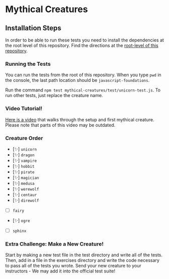 # Mythical Creatures

## Installation Steps

In order to be able to run these tests you need to install the dependencies at the root level of this repository. Find the directions at the [root-level of this repository](https://github.com/turingschool-examples/javascript-foundations).

### Running the Tests

You can run the tests from the root of this repository. When you type `pwd` in the console, the last path location should be `javascript-foundations`.

Run the command `npm test mythical-creatures/test/unicorn-test.js`. To run other tests, just replace the creature name.

### Video Tutorial!

[Here is a video](https://youtu.be/wfrwMYn2BCg) that walks through the setup and first mythical creature. Please note that parts of this video may be outdated.

### Creature Order

- [✨] `unicorn`
- [✨] `dragon`
- [✨] `vampire`
- [✨] `hobbit`
- [✨] `pirate`
- [✨] `magician`
- [✨] `medusa`
- [✨] `werewolf`
- [✨] `centaur`
- [✨] `direwolf`
- [ ] `fairy`
- [✨] `ogre`
- [ ] `sphinx`

### Extra Challenge: Make a New Creature!

Start by making a new test file in the test directory and write all of the tests. Then, add in a file in the exercises directory and write the code necessary to pass all of the tests you wrote. Send your new creature to your instructors - We may add it into the official test suite!
